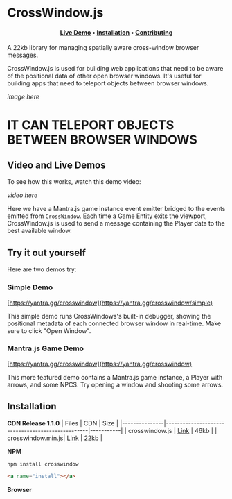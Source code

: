 

<h3 align="center">

# CrossWindow.js

</h3>

<h4 align="center">
  <a href="https://yantra.gg/crosswindow">Live Demo</a> •
  <a href="#install">Installation</a> •
  <a href="#contributing">Contributing</a>
</h4>



A 22kb library for managing spatially aware cross-window browser messages. 

CrossWindow.js is used for building web applications that need to be aware of the positional data of other open browser windows. It's useful for building apps that need to teleport objects between browser windows.

*image here*

# IT CAN TELEPORT OBJECTS BETWEEN BROWSER WINDOWS



## Video and Live Demos

To see how this works, watch this demo video: 

*video here*


Here we have a Mantra.js game instance event emitter bridged to the events emitted from `CrossWindow`. Each time a Game Entity exits the viewport, CrossWindow.js is used to send a message containing the Player data to the best available window.

## Try it out yourself

Here are two demos try:

### Simple Demo

[https://yantra.gg/crosswindow](https://yantra.gg/crosswindow/simple)

This simple demo runs CrossWindows's built-in debugger, showing the positional metadata of each connected browser window in real-time. Make sure to click "Open Window".

### Mantra.js Game Demo

[https://yantra.gg/crosswindow](https://yantra.gg/crosswindow)

This more featured demo contains a Mantra.js game instance, a Player with arrows, and some NPCS. Try opening a window and shooting some arrows.

## Installation

**CDN Release 1.1.0**
| Files          | CDN                                         | Size |
|---------------|--------------------------------------------------|-----------|
| crosswindow.js    | [Link](https://yantra.gg/crosswindow.js)        | 46kb      |
| crosswindow.min.js| [Link](https://yantra.gg/crosswindow.min.js)    | 22kb      |

**NPM**
```bash
npm install crosswindow
```

```html
<a name="install"></a>
```

**Browser**

<script >..


# How

  - Window Discovery and metadata handled by Local Storage
  - Message broadcasting handled by Broadcast Channel
  - Light touch of Javascript

# Features

  - Opens and manages browser with Cross Window communications
  - Built in `crosswindow.getBestWindow(screenPosition)` method for calculating best window to place entity
  - Intersection events for overlapping windows ( WIP )


### Contributing

#### TypeScript Definitions

If anyone wishes to add TypeScript defs for the project, please open a PR and we can merge them.

#### Unit Tests

CrossWindow.js is currently short on tests. We'll want to add tests.


# Copyright Yantra Works 2024 AGPL